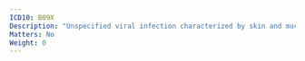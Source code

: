 ```yaml
---
ICD10: B09X
Description: "Unspecified viral infection characterized by skin and mucous membrane lesions"
Matters: No
Weight: 0
---
```


